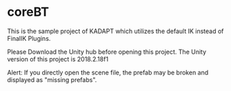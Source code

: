 # coreBT

This is the sample project of KADAPT which utilizes the default IK instead of FinalIK Plugins. 

Please Download the Unity hub before opening this project. The Unity version of this project is 2018.2.18f1

Alert: If you directly open the scene file, the prefab may be broken and displayed as "missing prefabs". 
